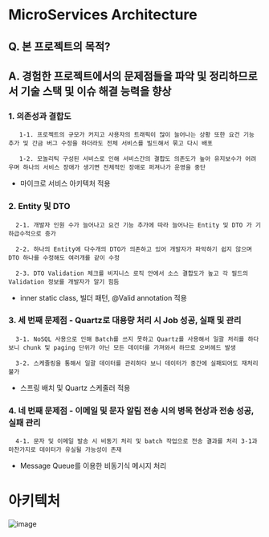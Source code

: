 # MicroServices Architecture

## Q. 본 프로젝트의 목적?

## A. 경험한 프로젝트에서의 문제점들을 파악 및 정리하므로서 기술 스택 및 이슈 해결 능력을 향상

### 1. 의존성과 결합도

       1-1. 프로젝트의 규모가 커지고 사용자의 트래픽이 많이 늘어나는 상황 또한 요건 기능 추가 및 간금 버그 수정을 하더라도 전체 서비스를 빌드해서 묶고 다시 배포
      
       1-2. 모놀리틱 구성된 서비스로 인해 서비스간의 결합도 의존도가 높아 유지보수가 어려우며 하나의 서비스 장애가 생기면 전체적인 장애로 퍼져나가 운영을 중단

* 마이크로 서비스 아키텍처 적용

### 2. Entity 및 DTO

      2-1. 개발자 인원 수가 늘어나고 요건 기능 추가에 따라 늘어나는 Entity 및 DTO 가 기하급수적으로 증가
   
      2-2. 하나의 Entity에 다수개의 DTO가 의존하고 있어 개발자가 파악하기 쉽지 않으며 DTO 하나를 수정해도 여러개를 같이 수정

      2-3. DTO Validation 체크를 비지니스 로직 안에서 소스 결합도가 높고 각 필드의 Validation 정보를 개발자가 알기 힘듬 

* inner static class, 빌더 패턴, @Valid annotation 적용

### 3. 세 번째 문제점 - Quartz로 대용량 처리 시 Job 성공, 실패 및 관리

      3-1. NoSQL 사용으로 인해 Batch를 쓰지 못하고 Quartz를 사용해서 일괄 처리를 하다보니 chunk 및 paging 단위가 아닌 모든 데이터를 가져와서 하므로 오버헤드 발생
   
      3-2. 스케줄링을 통해서 일괄 데이터를 관리하다 보니 데이터가 중간에 실패되어도 재처리 불가

* 스프링 배치 및 Quartz 스케줄러 적용

### 4. 네 번째 문제점 - 이메일 및 문자 알림 전송 시의 병목 현상과 전송 성공, 실패 관리

      4-1. 문자 및 이메일 발송 시 비동기 처리 및 batch 작업으로 전송 결과를 처리 3-1과 마찬가지로 데이터가 유실될 가능성이 존재

* Message Queue를 이용한 비동기식 메시지 처리


# 아키텍처

![image](https://user-images.githubusercontent.com/19419438/160290362-db3e08f3-e246-465b-a18f-a24aecfc07ca.png)
